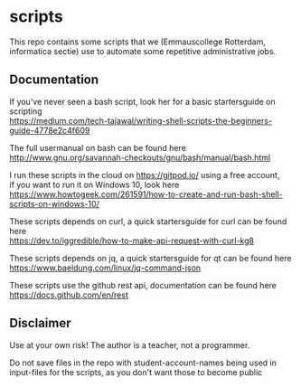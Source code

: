 # scripts
This repo contains some scripts that we (Emmauscollege Rotterdam, informatica sectie) use to automate some repetitive administrative jobs.

## Documentation

If you've never seen a bash script, look her for a basic startersguide on scripting \
https://medium.com/tech-tajawal/writing-shell-scripts-the-beginners-guide-4778e2c4f609

The full usermanual on bash can be found here \
http://www.gnu.org/savannah-checkouts/gnu/bash/manual/bash.html

I run these scripts in the cloud on https://gitpod.io/ using a free account, \
if you want to run it on Windows 10, look here \
https://www.howtogeek.com/261591/how-to-create-and-run-bash-shell-scripts-on-windows-10/

These scripts depends on curl, a quick startersguide for curl can be found here \
https://dev.to/iggredible/how-to-make-api-request-with-curl-kg8

These scripts depends on jq, a quick startersguide for qt can be found here \
https://www.baeldung.com/linux/jq-command-json

These scripts use the github rest api, documentation can be found here \
https://docs.github.com/en/rest

## Disclaimer

Use at your own risk! The author is a teacher, not a programmer.

Do not save files in the repo with student-account-names being used in input-files for the scripts, as you don't want those to become public
